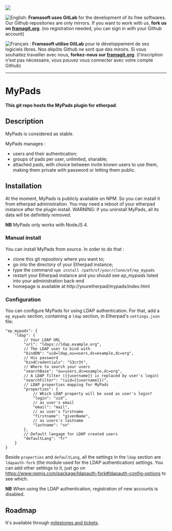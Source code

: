 [![](https://framagit.org/assets/favicon-075eba76312e8421991a0c1f89a89ee81678bcde72319dd3e8047e2a47cd3a42.ico)](https://framagit.org)

![English:](https://upload.wikimedia.org/wikipedia/commons/thumb/a/ae/Flag_of_the_United_Kingdom.svg/20px-Flag_of_the_United_Kingdom.svg.png) **Framasoft uses GitLab** for the development of its free softwares. Our Github repositories are only mirrors.
If you want to work with us, **fork us on [framagit.org](https://framagit.org)**. (no registration needed, you can sign in with your Github account)

![Français :](https://upload.wikimedia.org/wikipedia/commons/thumb/c/c3/Flag_of_France.svg/20px-Flag_of_France.svg.png) **Framasoft utilise GitLab** pour le développement de ses logiciels libres. Nos dépôts Github ne sont que des miroirs.
Si vous souhaitez travailler avec nous, **forkez-nous sur [framagit.org](https://framagit.org)**. (l'inscription n'est pas nécessaire, vous pouvez vous connecter avec votre compte Github)
* * *

MyPads
============
**This git repo hosts the MyPads plugin for etherpad**.

## Description

MyPads is considered as stable.

MyPads manages :

* users and their authentication;
* groups of pads per user, unlimited, sharable;
* attached pads, with choice between invite known users to use them, making them private with password or letting them public.

## Installation

At the moment, MyPads is publicly available on NPM. So you can install it from etherpad administration. You may need a reboot of your etherpad instance after the plugin install.
WARNING: if you uninstall MyPads, all its data will be definitely *removed*.

**NB** MyPads only works with NodeJS 4.

### Manual install

You can install MyPads from source. In order to do that :

* clone this git repository where you want to;
* go into the directory of your Etherpad instance;
* type the command `npm install /path/of/your/clone/of/ep_mypads`
* restart your Etherpad instance and you should see *ep_mypads* listed into your administration back-end
* homepage is available at http://youretherpad/mypads/index.html

### Configuration

You can configure MyPads for using LDAP authentication.
For that, add a `ep_mypads` section, containing a `ldap` section, in Etherpad's `settings.json` file:

```
"ep_mypads": {
    "ldap": {
        // Your LDAP URL
        "url": "ldaps://ldap.example.org",
        // The LDAP user to bind with
        "bindDN": "uid=ldap,ou=users,dc=example,dc=org",
        // His password
        "bindCredentials": "S3cr3t",
        // Where to search your users
        "searchBase": "ou=users,dc=example,dc=org",
        // A LDAP filter ({{username}} is replaced by user's login)
        "searchFilter": "(uid={{username}})",
        // LDAP properties mapping for MyPads
        "properties": {
            // Which LDAP property will be used as user's login?
            "login": "uid",
            // as user's email
            "email": "mail",
            // as user's firstname
            "firstname": "givenName",
            // as users's lastname
            "lastname": "sn"
        },
        // Default langage for LDAP created users
        "defaultLang": "fr"
    }
}
```

Beside `properties` and `defaultLang`, all the settings in the `ldap` section are `ldapauth-fork` (the module used for the LDAP authentication) settings.
You can add other settings to it, just go on <https://www.npmjs.com/package/ldapauth-fork#ldapauth-config-options> to see which.

**NB** When using the LDAP authentication, registration of new accounts is disabled.

## Roadmap

It's available through [milestones and tickets](https://git.framasoft.org/framasoft/ep_mypads/issues).
